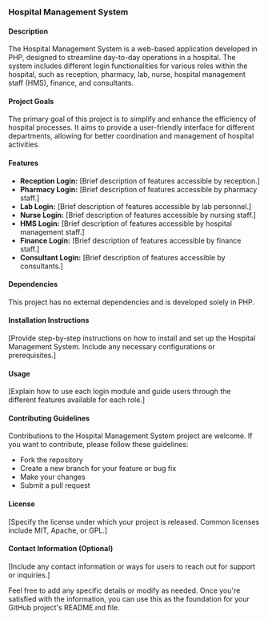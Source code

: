 
### Hospital Management System

#### Description

The Hospital Management System is a web-based application developed in PHP, designed to streamline day-to-day operations in a hospital. The system includes different login functionalities for various roles within the hospital, such as reception, pharmacy, lab, nurse, hospital management staff (HMS), finance, and consultants.

#### Project Goals

The primary goal of this project is to simplify and enhance the efficiency of hospital processes. It aims to provide a user-friendly interface for different departments, allowing for better coordination and management of hospital activities.

#### Features

- **Reception Login:** [Brief description of features accessible by reception.]
- **Pharmacy Login:** [Brief description of features accessible by pharmacy staff.]
- **Lab Login:** [Brief description of features accessible by lab personnel.]
- **Nurse Login:** [Brief description of features accessible by nursing staff.]
- **HMS Login:** [Brief description of features accessible by hospital management staff.]
- **Finance Login:** [Brief description of features accessible by finance staff.]
- **Consultant Login:** [Brief description of features accessible by consultants.]

#### Dependencies

This project has no external dependencies and is developed solely in PHP.

#### Installation Instructions

[Provide step-by-step instructions on how to install and set up the Hospital Management System. Include any necessary configurations or prerequisites.]

#### Usage

[Explain how to use each login module and guide users through the different features available for each role.]

#### Contributing Guidelines

Contributions to the Hospital Management System project are welcome. If you want to contribute, please follow these guidelines:

- Fork the repository
- Create a new branch for your feature or bug fix
- Make your changes
- Submit a pull request

#### License

[Specify the license under which your project is released. Common licenses include MIT, Apache, or GPL.]

#### Contact Information (Optional)

[Include any contact information or ways for users to reach out for support or inquiries.]

Feel free to add any specific details or modify as needed. Once you're satisfied with the information, you can use this as the foundation for your GitHub project's README.md file.

